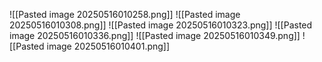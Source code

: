 ![[Pasted image 20250516010258.png]]
![[Pasted image 20250516010308.png]]
![[Pasted image 20250516010323.png]]
![[Pasted image 20250516010336.png]]
![[Pasted image 20250516010349.png]]
![[Pasted image 20250516010401.png]]
